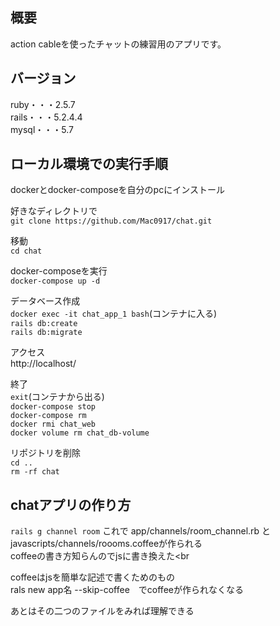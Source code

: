 ## 概要
action cableを使ったチャットの練習用のアプリです。

## バージョン
ruby・・・2.5.7<br>
rails・・・5.2.4.4<br>
mysql・・・5.7

## ローカル環境での実行手順
dockerとdocker-composeを自分のpcにインストール

好きなディレクトリで<br>
`git clone https://github.com/Mac0917/chat.git`

移動<br>
`cd chat`

docker-composeを実行<br>
`docker-compose up -d`

データベース作成<br>
`docker exec -it chat_app_1 bash`(コンテナに入る)<br>
`rails db:create`<br>
`rails db:migrate`<br>

アクセス<br>
http://localhost/<br>

終了<br>
`exit`(コンテナから出る)<br>
`docker-compose stop`<br>
`docker-compose rm`<br>
`docker rmi chat_web`<br>
`docker volume rm chat_db-volume`

リポジトリを削除<br>
`cd ..`<br>
`rm -rf chat`

## chatアプリの作り方

```rails g channel room```
これで app/channels/room_channel.rb と<br>
javascripts/channels/roooms.coffeeが作られる　<br>
coffeeの書き方知らんのでjsに書き換えた<br

coffeeはjsを簡単な記述で書くためのもの<br>
rals new app名 --skip-coffee　でcoffeeが作られなくなる<br>

あとはその二つのファイルをみれば理解できる


